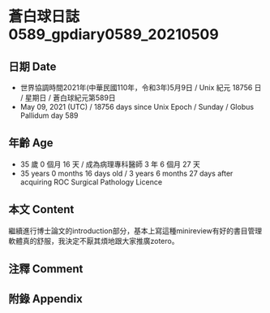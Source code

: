 [_metadata_:encoding]: - "utf-8"
[_metadata_:language]: - "zh-Hant-TW"
[_metadata_:fileformat]: - "markdown"
[_metadata_:MIME_type]: - "text/plain"
[_metadata_:markdown_version]: - "commonmark version 0.29"
[_metadata_:markdown_spec]: - "https://spec.commonmark.org/0.29/"

# 蒼白球日誌0589_gpdiary0589_20210509 #

## 日期 Date ##

* 世界協調時間2021年(中華民國110年，令和3年)5月9日 / Unix 紀元 18756 日 / 星期日 / 蒼白球紀元第589日
* May 09, 2021 (UTC) / 18756 days since Unix Epoch / Sunday / Globus Pallidum day 589

## 年齡 Age ##

* 35 歲 0 個月 16 天 / 成為病理專科醫師 3 年 6 個月 27 天
* 35 years 0 months 16 days old / 3 years 6 months 27 days after acquiring ROC Surgical Pathology Licence

## 本文 Content ##

繼續進行博士論文的introduction部分，基本上寫這種minireview有好的書目管理軟體真的舒服，我決定不厭其煩地跟大家推廣zotero。

## 注釋 Comment ##

## 附錄 Appendix ##

